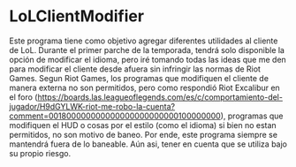 # LoLClientModifier

Este programa tiene como objetivo agregar diferentes utilidades al cliente de LoL. Durante el primer parche de la temporada, tendrá solo disponible la opción de modificar el idioma, pero iré tomando todas las ideas que me den para modificar el cliente desde afuera sin infringir las normas de Riot Games. Segun Riot Games, los programas que modifiquen el cliente de manera externa no son permitidos, pero como respondió Riot Excalibur en el foro (https://boards.las.leagueoflegends.com/es/c/comportamiento-del-jugador/H9dGYLWK-riot-me-robo-la-cuenta?comment=001800000000000000000000000100000000), programas que modifiquen el HUD o cosas por el estilo (como el idioma) si bien no estan permitidos, no son motivo de baneo. Por ende, este programa siempre se mantendrá fuera de lo baneable. Aún asi, tener en cuenta que se utiliza bajo su propio riesgo.
